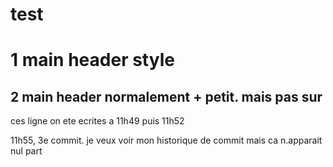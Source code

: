 # test

# 1 main header style
## 2 main header normalement + petit. mais pas sur

ces ligne on ete ecrites a 11h49 puis 11h52

11h55, 3e commit. je veux voir mon historique de commit mais ca n.apparait nul part
